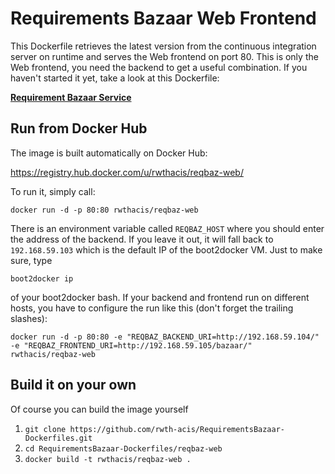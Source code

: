 # Requirements Bazaar Web Frontend

This Dockerfile retrieves the latest version from the continuous integration server on runtime and serves the Web frontend on port 80. This is only the Web frontend, you need the backend to get a useful combination. If you haven't started it yet, take a look at this Dockerfile:

**[<i class="icon-link "></i>Requirement Bazaar Service](https://github.com/rwth-acis/RequirementsBazaar-Dockerfiles/tree/master/reqbaz-service)**

## Run from Docker Hub
The image is built automatically on Docker Hub:

https://registry.hub.docker.com/u/rwthacis/reqbaz-web/

To run it, simply call:

`docker run -d -p 80:80 rwthacis/reqbaz-web`

There is an environment variable called `REQBAZ_HOST` where you should enter the address of the backend. If you leave it out, it will fall back to `192.168.59.103` which is the default IP of the boot2docker VM. Just to make sure, type

`boot2docker ip`

of your boot2docker bash. If your backend and frontend run on different hosts, you have to configure the run like this (don't forget the trailing slashes):

`docker run -d -p 80:80 -e "REQBAZ_BACKEND_URI=http://192.168.59.104/" -e "REQBAZ_FRONTEND_URI=http://192.168.59.105/bazaar/" rwthacis/reqbaz-web`

## Build it on your own
Of course you can build the image yourself

1. `git clone https://github.com/rwth-acis/RequirementsBazaar-Dockerfiles.git`
2. `cd RequirementsBazaar-Dockerfiles/reqbaz-web`
3. `docker build -t rwthacis/reqbaz-web .`
